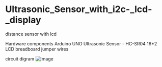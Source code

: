 # Ultrasonic_Sensor_with_i2c-_lcd-_display
distance sensor with lcd


Hardware components
Arduino UNO
Ultrasonic Sensor - HC-SR04 
16*2 LCD 
breadboard 
jumper wires

circuit digram
![image](https://user-images.githubusercontent.com/115942605/229668978-21a28247-07ab-4ca4-bf4c-4b1e70ece53e.png)

